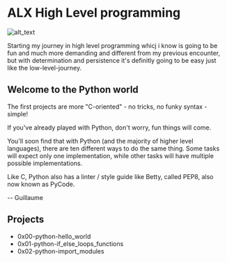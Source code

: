 # ALX High Level programming
![alt_text](https://miro.medium.com/max/840/1*RJMxLdTHqVBSijKmOO5MAg.jpeg)

Starting my journey in high level programming whicj i know is going to be fun and much more demanding and different from my previous encounter, but with determination and persistence it's definitly going to be easy just like the low-level-journey.

## Welcome to the Python world

The first projects are more "C-oriented" - no tricks, no funky syntax - simple!

If you've already played with Python, don't worry, fun things will come.

You'll soon find that with Python (and the majority of higher level languages), there are ten different ways to do the same thing. Some tasks will expect only one implementation, while other tasks will have multiple possible implementations.

Like C, Python also has a linter / style guide like Betty, called PEP8, also now known as PyCode.

-- Guillaume

## Projects
* 0x00-python-hello_world
* 0x01-python-if_else_loops_functions
* 0x02-python-import_modules
